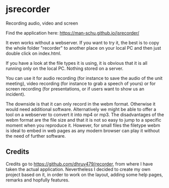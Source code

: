 # jsrecorder
Recording audio, video and screen

Find the application here: https://man-schu.github.io/jsrecorder/

It even works without a webserver. If you want to try it, the best is to copy the whole  folder "recorder" to another place on your local PC and then just double click on index.html.

If you have a look at the file types it is using, it is obvious that it is all running only on the local PC. Nothing stored on a server.

You can use it for audio recording (for instance to save the audio of the unit meeting), video recording (for instance to grab a speech of yours) or for screen recording (for presentations, or if users want to show us an incident).

The downside is that it can only record in the webm format. Otherwise it would need additional software. Alternatively we might be able to offer a tool on a webserver to convert it into mp4 or mp3. The disadvantages of the webm format are the file size and that it is not so easy to jump to a specific moment when you reproduce it. However, for small files the filetype webm is ideal to embed in web pages as any modern browser can play it without the need of further software.



## Credits

Credits go to https://github.com/dhruv479/recorder, from where I have taken the actual application. Nevertheless I decided to create my own project based on it, in order to work on the layout, adding some help pages, remarks and hopfully features.
